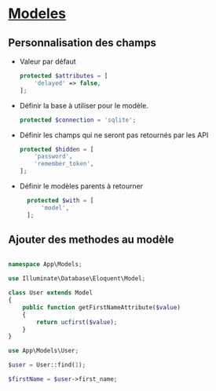 # [Modeles](readme.md)

## Personnalisation des champs

* Valeur par défaut

    ```php
    protected $attributes = [
        'delayed' => false,
    ];
    ```

* Définir la base à utiliser pour le modèle.

    ```php
    protected $connection = 'sqlite';
    ```

* Définir les champs qui ne seront pas retournés par les API

    ```php
    protected $hidden = [
        'password',
        'remember_token',
    ];
    ```

* Définir le modèles parents à retourner

  ```php
    protected $with = [
        'model',
    ];

## Ajouter des methodes au modèle

```php

namespace App\Models;

use Illuminate\Database\Eloquent\Model;

class User extends Model
{
    public function getFirstNameAttribute($value)
    {
        return ucfirst($value);
    }
}
```

```php
use App\Models\User;

$user = User::find(1);

$firstName = $user->first_name;
```
